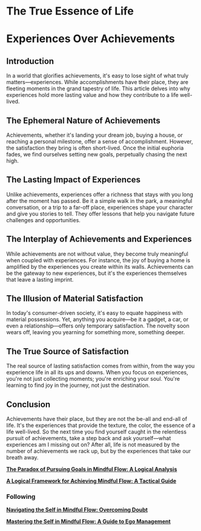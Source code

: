 # The True Essence of Life

# **Experiences Over Achievements**

## **Introduction**

In a world that glorifies achievements, it's easy to lose sight of what truly matters—experiences. While accomplishments have their place, they are fleeting moments in the grand tapestry of life. This article delves into why experiences hold more lasting value and how they contribute to a life well-lived.

## **The Ephemeral Nature of Achievements**

Achievements, whether it's landing your dream job, buying a house, or reaching a personal milestone, offer a sense of accomplishment. However, the satisfaction they bring is often short-lived. Once the initial euphoria fades, we find ourselves setting new goals, perpetually chasing the next high.

## **The Lasting Impact of Experiences**

Unlike achievements, experiences offer a richness that stays with you long after the moment has passed. Be it a simple walk in the park, a meaningful conversation, or a trip to a far-off place, experiences shape your character and give you stories to tell. They offer lessons that help you navigate future challenges and opportunities.

## **The Interplay of Achievements and Experiences**

While achievements are not without value, they become truly meaningful when coupled with experiences. For instance, the joy of buying a home is amplified by the experiences you create within its walls. Achievements can be the gateway to new experiences, but it's the experiences themselves that leave a lasting imprint.

## **The Illusion of Material Satisfaction**

In today's consumer-driven society, it's easy to equate happiness with material possessions. Yet, anything you acquire—be it a gadget, a car, or even a relationship—offers only temporary satisfaction. The novelty soon wears off, leaving you yearning for something more, something deeper.

## **The True Source of Satisfaction**

The real source of lasting satisfaction comes from within, from the way you experience life in all its ups and downs. When you focus on experiences, you're not just collecting moments; you're enriching your soul. You're learning to find joy in the journey, not just the destination.

## **Conclusion**

Achievements have their place, but they are not the be-all and end-all of life. It's the experiences that provide the texture, the color, the essence of a life well-lived. So the next time you find yourself caught in the relentless pursuit of achievements, take a step back and ask yourself—what experiences am I missing out on? After all, life is not measured by the number of achievements we rack up, but by the experiences that take our breath away.

[**The Paradox of Pursuing Goals in Mindful Flow: A Logical Analysis**](The%20Paradox%20of%20Pursuing%20Goals%20in%20Mindful%20Flow%20A%20Lo%20d78901e8cde24267aea2bc15ad2ab4e6.md)

[**A Logical Framework for Achieving Mindful Flow: A Tactical Guide**](A%20Logical%20Framework%20for%20Achieving%20Mindful%20Flow%20A%20T%20046bfc3aeaa34b108aaf65063b7469fe.md)

### Following

[**Navigating the Self in Mindful Flow: Overcoming Doubt**](Navigating%20the%20Self%20in%20Mindful%20Flow%20Overcoming%20Dou%20685c5244bf1d4b2b8be542c349efb6d0.md)

[**Mastering the Self in Mindful Flow: A Guide to Ego Management**](Mastering%20the%20Self%20in%20Mindful%20Flow%20A%20Guide%20to%20Ego%20%2096e1291fbdc7463796b5a023a2804329.md)